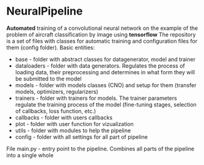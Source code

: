 # NeuralPipeline
**Automated** training of a convolutional neural network on the example of the problem of aircraft classification by image using **tensorflow**
The repository is a set of files with classes for automatic training and configuration files for them (config folder). 
Basic entities:
 * base - folder with abstract classes for datagenerator, model and trainer 
 * dataloaders - folder with data generators. Regulates the process of loading data, their preprocessing and determines in what form they will be submitted to the model
 * models - folder with models classes (CNO) and setup for them (transfer models, optimizers, regularizers)
 * trainers - folder with trainers for models. The trainer parameters regulate the training process of the model (fine-tuning stages, selection of callbacks, loss function, etc.)
 * callbacks - folder with users callbacks
 * plot - folder with user function for vizualization
 * utils - folder with modules to help the pipeline
 * config - folder with all settings for all part of pipeline
 
File main.py - entry point to the pipeline. Combines all parts of the pipeline into a single whole
